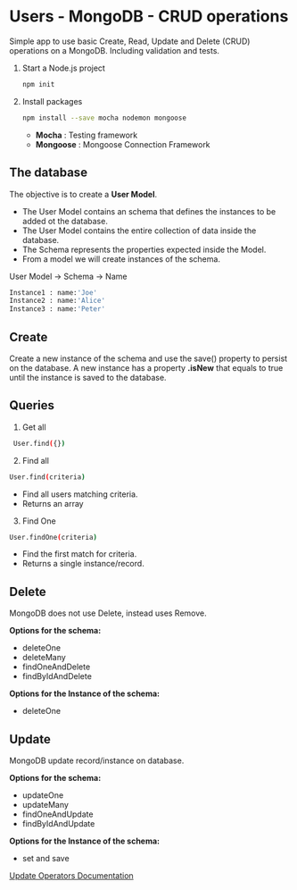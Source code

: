 # Users - MongoDB - CRUD operations

Simple app to use basic Create, Read, Update and Delete (CRUD) operations on a MongoDB.
Including validation and tests.

1) Start a Node.js project

    ```sh
    npm init
    ```

2) Install packages

   ```sh
   npm install --save mocha nodemon mongoose
   ```

   - **Mocha** : Testing framework
   - **Mongoose** : Mongoose Connection Framework

## The database

The objective is to create a **User Model**.

- The User Model contains an schema that defines the instances to be added ot the database.
- The User Model contains the entire collection of data inside the database.
- The Schema represents the properties expected inside the Model.
- From a model we will create instances of the schema.

User Model -> Schema -> Name

```sh
Instance1 : name:'Joe'
Instance2 : name:'Alice'
Instance3 : name:'Peter'
```

## Create

Create a new instance of the schema and use the save() property to persist on the database.
A new instance has a property **.isNew** that equals to true until the instance is saved to the database.

## Queries

1) Get all

```sh
 User.find({})
```

2) Find all

```sh
User.find(criteria)
```

- Find all users matching criteria.
- Returns an array

3) Find One

```sh
User.findOne(criteria)
```

- Find the first match for criteria.
- Returns a single instance/record.

## Delete

MongoDB does not use Delete, instead uses Remove.

**Options for the schema:**

- deleteOne
- deleteMany
- findOneAndDelete
- findByIdAndDelete

**Options for the Instance of the schema:**

- deleteOne

## Update

MongoDB update record/instance on database.

**Options for the schema:**

- updateOne
- updateMany
- findOneAndUpdate
- findByIdAndUpdate

**Options for the Instance of the schema:**

- set and save

[Update Operators Documentation](https://www.mongodb.com/docs/manual/reference/operator/update/)
